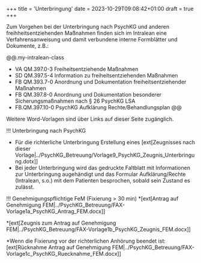 +++
title = 'Unterbringung'
date = 2023-10-29T09:08:42+01:00
draft = true
+++

Zum Vorgehen bei der Unterbringung nach PsychKG und anderen freihheitsentziehenden Maßnahmen finden sich im Intralean eine Verfahrensanweisung und damit verbundene interne Formblätter und Dokumente, z.B.:<br>

@@.my-intralean-class
- VA QM.397.0-3 Freiheitsentziehende Maßnahmen<br>
- SD QM.397.5-4 Information zu freiheitsentziehenden Maßnahmen<br>
- FB QM.393.7-0 Anordnung und Dokumentation freiheitsentziehender Maßnahmen<br>
- FB QM.397.8-0 Anordnung und Dokumentation besonderer Sicherungsmaßnahmen nach § 26 PsychKG LSA<br>
- FB.QM.397.10-0 PsychKG Aufklärung Rechte/Behandlungsplan
@@

Weitere Word-Vorlagen sind über Links auf dieser Seite zugänglich.

!!! Unterbringung nach PsychKG

* Für die richterliche Unterbringung Erstellung eines [ext[Zeugnisses nach dieser Vorlage|../PsychKG_Betreuung/Vorlage9_PsychKG_Zeugnis_Unterbringung.dotx]]
* Bei jeder Unterbringung wird das gedruckte Faltblatt mit Informationen zur Unterbringung augehändigt und das Formular Aufklärung/Rechte (Intralean, s.o.) mit dem Patienten besprochen, sobald sein Zustand es zulässt.


!!! Genehmigungspflichtige FeM (Fixierung > 30 min)
*[ext[Antrag auf Genehmigung FEM|../PsychKG_Betreuung/FAX-Vorlage1a_PsychKG_Antrag_FEM.docx]]

*[ext[Zeugnis zum Antrag auf Genehmigung FEM|../PsychKG_Betreuung/FAX-Vorlage1b_PsychKG_Zeugnis_FEM.docx]]

*Wenn die Fixierung vor der richterlichen Anhörung beendet ist: [ext[Rücknahme Antrag auf Genehmigung FEM|../PsychKG_Betreuung/FAX-Vorlage1c_PsychKG_Ruecknahme_FEM.docx]]
